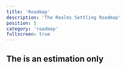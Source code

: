 ```yaml
---
title: 'Roadmap'
description: 'The Realms Settling Roadmap'
position: 5
category: 'roadmap'
fullscreen: true
---
```



## The is an estimation only